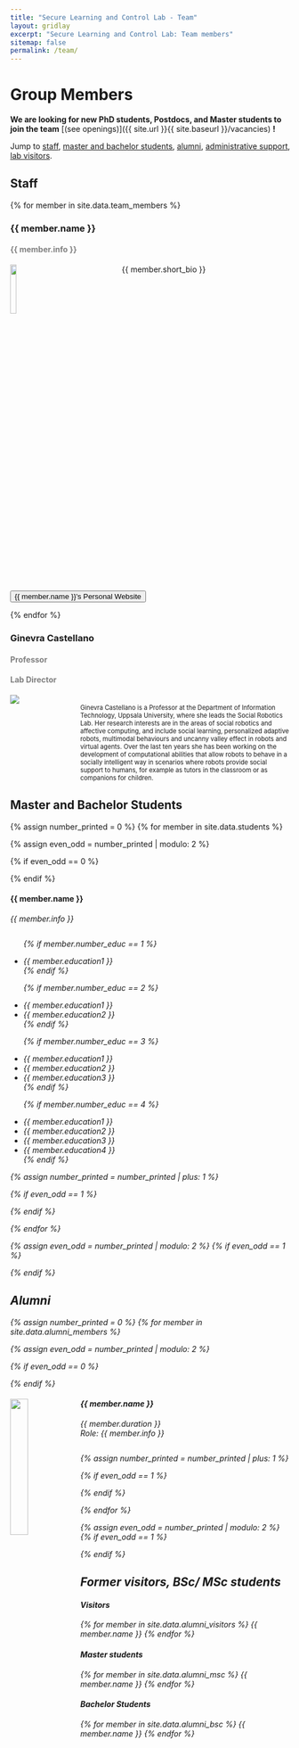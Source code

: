 ```yaml
---
title: "Secure Learning and Control Lab - Team"
layout: gridlay
excerpt: "Secure Learning and Control Lab: Team members"
sitemap: false
permalink: /team/
---
```


# Group Members

 **We are  looking for new PhD students, Postdocs, and Master students to join the team** [(see openings)]({{ site.url }}{{ site.baseurl }}/vacancies) **!**


Jump to [staff](#Staff), [master and bachelor students](#master-and-bachelor-students), [alumni](#alumni), [administrative support](#administrative-support), [lab visitors](#lab-visitors).

[//]: # (Need to modify the code below to appear as - name, title, photo + short bio)

## Staff
{% for member in site.data.team_members %}

<div class="row">

<h3>{{ member.name }}</h3>
<h4 style="color:grey">{{ member.info }}</h4>

<div class="container">
  <div>
    <img src="{{ site.url }}{{ site.baseurl }}/images/teampic/{{ member.photo }}" class="img-responsive" width="15%" style="float: left" />
  </div>
  <ul style="overflow: hidden">
    <div style='margin-left:25%;'>
    <div style="font-size:1em"> {{ member.short_bio }} </div>
    </div>
  </ul>
</div>

<p style="clear:both;"></p>
<button class="button black" onclick="window.location.href='{{ member.website }}'" type="button">
  {{ member.name }}'s Personal Website</button>


</div>

{% endfor %}


<h3> Ginevra Castellano </h3>
<h4 style="color:grey"> Professor </h4>
<h4 style="color:grey"> Lab Director </h4>
<div class='container'>
    <div>
    <img src='../images/people-ginevra.jpg' class='iconDetails'>
    </div>  
    <div style='margin-left:25%;'>
    <div style="font-size:.8em"> Ginevra Castellano is a Professor at the Department of Information Technology, Uppsala University, where she leads the Social Robotics Lab. Her research interests are in the areas of social robotics and affective computing, and include social learning, personalized adaptive robots, multimodal behaviours and uncanny valley effect in robots and virtual agents. Over the last ten years she has been working on the development of computational abilities that allow robots to behave in a socially intelligent way in scenarios where robots provide social support to humans, for example as tutors in the classroom or as companions for children.</div>
    </div>
</div>


## Master and Bachelor Students
{% assign number_printed = 0 %}
{% for member in site.data.students %}

{% assign even_odd = number_printed | modulo: 2 %}

{% if even_odd == 0 %}
<div class="row">
{% endif %}

<div class="col-sm-6 clearfix">
  <h4>{{ member.name }}</h4>
  <i>{{ member.info }} <!-- <br>email: <{{ member.email }}></i> -->
  <ul style="overflow: hidden">

  {% if member.number_educ == 1 %}
  <li> {{ member.education1 }} </li>
  {% endif %}

  {% if member.number_educ == 2 %}
  <li> {{ member.education1 }} </li>
  <li> {{ member.education2 }} </li>
  {% endif %}

  {% if member.number_educ == 3 %}
  <li> {{ member.education1 }} </li>
  <li> {{ member.education2 }} </li>
  <li> {{ member.education3 }} </li>
  {% endif %}

  {% if member.number_educ == 4 %}
  <li> {{ member.education1 }} </li>
  <li> {{ member.education2 }} </li>
  <li> {{ member.education3 }} </li>
  <li> {{ member.education4 }} </li>
  {% endif %}

  </ul>
</div>

{% assign number_printed = number_printed | plus: 1 %}

{% if even_odd == 1 %}
</div>
{% endif %}

{% endfor %}

{% assign even_odd = number_printed | modulo: 2 %}
{% if even_odd == 1 %}
</div>
{% endif %}


## Alumni

{% assign number_printed = 0 %}
{% for member in site.data.alumni_members %}

{% assign even_odd = number_printed | modulo: 2 %}

{% if even_odd == 0 %}
<div class="row">
{% endif %}

<div class="col-sm-6 clearfix">
  <img src="{{ site.url }}{{ site.baseurl }}/images/teampic/{{ member.photo }}" class="img-responsive" width="25%" style="float: left" />
  <h4>{{ member.name }}</h4>
  <i>{{ member.duration }} <br> Role: {{ member.info }}</i>
  <ul style="overflow: hidden">

  </ul>
</div>

{% assign number_printed = number_printed | plus: 1 %}

{% if even_odd == 1 %}
</div>
{% endif %}

{% endfor %}

{% assign even_odd = number_printed | modulo: 2 %}
{% if even_odd == 1 %}
</div>
{% endif %}

## Former visitors, BSc/ MSc students
<div class="row">

<div class="col-sm-4 clearfix">
<h4>Visitors</h4>
{% for member in site.data.alumni_visitors %}
{{ member.name }}
{% endfor %}
</div>

<div class="col-sm-4 clearfix">
<h4>Master students</h4>
{% for member in site.data.alumni_msc %}
{{ member.name }}
{% endfor %}
</div>

<div class="col-sm-4 clearfix">
<h4>Bachelor Students</h4>
{% for member in site.data.alumni_bsc %}
{{ member.name }}
{% endfor %}
</div>

</div>

